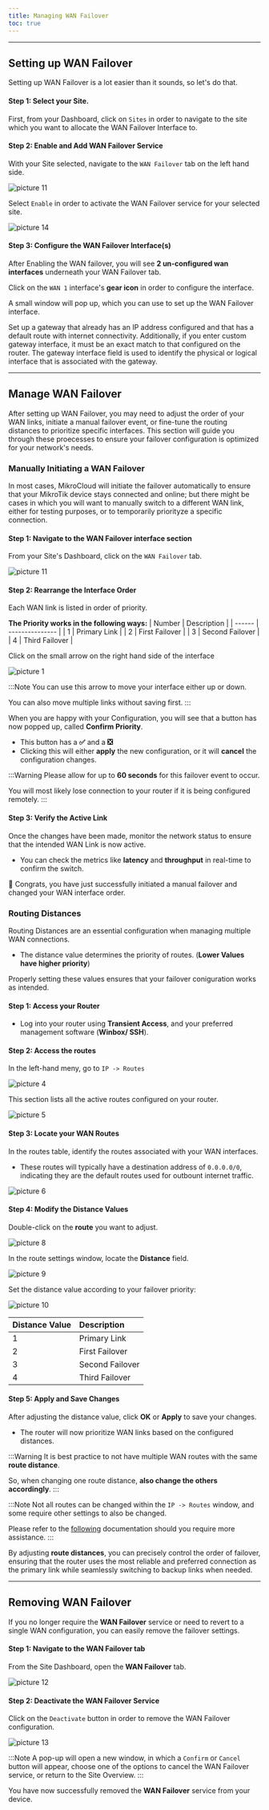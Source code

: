 ```yaml
---
title: Managing WAN Failover
toc: true
---
```


---
## Setting up WAN Failover
Setting up WAN Failover is a lot easier than it sounds, so let's do that.

#### Step 1: Select your Site.
First,  from your Dashboard, click on `Sites` in order to navigate to the site which you want to allocate the WAN Failover Interface to.

#### Step 2: Enable and Add WAN Failover Service
With your Site selected, navigate to the `WAN Failover` tab on the left hand side.

![picture 11](https://cdn.mkcld.io/5140f6e5ea0581a733f16cb2ddaabe1ad6a9f31ff13cee496f42b29416288737.png)  

Select `Enable` in order to activate the WAN Failover service for your selected site.

![picture 14](https://cdn.mkcld.io/cbce7d387e8a8cc857a0fd038e0fcf1931097e57fc3d0b7be19d75dd6556038a.png)  


#### Step 3: Configure the WAN Failover Interface(s)
After Enabling the WAN failover, you will see **2 un-configured wan interfaces** underneath your WAN Failover tab.

Click on the `WAN 1` interface's **gear icon** in order to configure the interface.

A small window will pop up, which you can use to set up the WAN Failover interface.

Set up a gateway that already has an IP address configured and that has a default route with internet connectivity. Additionally, if you enter custom gateway interface, it must be an exact match to that configured on the router. The gateway interface field is used to identify the physical or logical interface that is associated with the gateway. 

---
## Manage WAN Failover
After setting up WAN Failover, you may need to adjust the order of your WAN links, initiate a manual failover event, or fine-tune the routing distances to prioritize specific interfaces.
This section will guide you through these proecesses to ensure your failover configuration is optimized for your network's needs.

### Manually Initiating a WAN Failover
In most cases, MikroCloud will initiate the failover automatically to ensure that your MikroTik device stays connected and online; but there might be cases in which you will want to manually switch to a different WAN link, either for testing purposes, or to temporarily priorityze a specific connection.

#### Step 1: Navigate to the WAN Failover interface section
From your Site's Dashboard, click on the `WAN Failover` tab.

![picture 11](https://cdn.mkcld.io/5140f6e5ea0581a733f16cb2ddaabe1ad6a9f31ff13cee496f42b29416288737.png)  

#### Step 2: Rearrange the Interface Order
Each WAN link is listed in order of priority.

**The Priority works in the following ways:**
| Number | Description     |
| ------ | --------------- |
| 1      | Primary Link    |
| 2      | First Failover  |
| 3      | Second Failover |
| 4      | Third Failover  |

Click on the small arrow on the right hand side of the interface

![picture 1](https://cdn.mkcld.io/653fc828a56606647142ffcb481a6a374306f9694214b0a7a85e4958bb8da6a5.png)  

:::Note
You can use this arrow to move your interface either up or down.

You can also move multiple links without saving first.
:::

When you are happy with your Configuration, you will see that a button has now popped up, called **Confirm Priority**.
* This button has a **:white_check_mark:** and a **:negative_squared_cross_mark:**
* Clicking this will either **apply** the new configuration, or it will **cancel** the configuration changes.

:::Warning
Please allow for up to **60 seconds** for this failover event to occur.

You will most likely lose connection to your router if it is being configured remotely.
:::

#### Step 3: Verify the Active Link
Once the changes have been made, monitor the network status to ensure that the intended WAN Link is now active.
* You can check the metrics like **latency** and **throughput** in real-time to confirm the switch.

🎉 Congrats, you have just successfully initiated a manual failover and changed your WAN interface order.


### Routing Distances
Routing Distances are an essential configuration when managing multiple WAN connections.
* The distance value determines the priority of routes. (**Lower Values have higher priority**)

Properly setting these values ensures that your failover coniguration works as intended.

#### Step 1: Access your Router
* Log into your router using **Transient Access**, and your preferred management software (**Winbox/ SSH**).

#### Step 2: Access the routes
In the left-hand meny, go to `IP -> Routes`

<!-- Insert Image here -->
![picture 4](https://cdn.mkcld.io/d6b9fcd52c429f5619c01df8af7823b46437daf5c884662dfaf1c271818b128e.png)  

This section lists all the active routes configured on your router.
<!-- Insert Image here -->
![picture 5](https://cdn.mkcld.io/11f5394f63dcbba2999980d3036d9ca6f6e4cafd7bd8ca091dce5d0165c3c2a8.png)  


#### Step 3: Locate your WAN Routes
In the routes table, identify the routes associated with your WAN interfaces.
* These routes will typically have a destination address of `0.0.0.0/0`, indicating they are the default routes used for outbount internet traffic.

<!-- Insert Image here -->
![picture 6](https://cdn.mkcld.io/61af023ae724093ca3a9903706fbcd8738eefadd13864a7c4b5ab425d7981409.png)  


#### Step 4: Modify the Distance Values
Double-click on the **route** you want to adjust. 
<!-- Insert Image here -->
![picture 8](https://cdn.mkcld.io/14469109fc4c0144d31c2c491c81a42cf9fa41a815d044d9ccd09b4c0a0a9c20.png)  
 


In the route settings window, locate the **Distance** field.
<!-- Insert Image here -->
![picture 9](https://cdn.mkcld.io/8767644bce350e95ca1ffc6a575cfd0a1f6f3ac52afff7e4e0c59331535cae35.png) 

Set the distance value according to your failover priority:
<!-- Insert Image here -->
![picture 10](https://cdn.mkcld.io/d6247e13c0782d615f06d59d411a184e4d8fd003c81d32f91ca24806415ef86c.png)  



| Distance Value | Description     |
| -------------- | :-------------- |
| 1              | Primary Link    |
| 2              | First Failover  |
| 3              | Second Failover |
| 4              | Third Failover  |


#### Step 5: Apply and Save Changes
After adjusting the distance value, click **OK** or **Apply** to save your changes.
* The router will now prioritize WAN links based on the configured distances.

:::Warning
It is best practice to not have multiple WAN routes with the same **route distance**.

So, when changing one route distance, **also change the others accordingly**.
:::

:::Note
Not all routes can be changed within the `IP -> Routes` window, and some require other settings to also be changed.

Please refer to the [following](https://help.mikrotik.com/docs/display/ROS/IP+Routing) documentation should you require more assistance.
:::

By adjusting **route distances**, you can precisely control the order of failover, ensuring that the router uses the most reliable and preferred connection as the primary link while seamlessly switching to backup links when needed.

---
## Removing WAN Failover
If you no longer require the **WAN Failover** service or need to revert to a single WAN configuration, you can easily remove the failover settings.

#### Step 1: Navigate to the WAN Failover tab
From the Site Dashboard, open the **WAN Failover** tab.

![picture 12](https://cdn.mkcld.io/5140f6e5ea0581a733f16cb2ddaabe1ad6a9f31ff13cee496f42b29416288737.png)  

#### Step 2: Deactivate the WAN Failover Service
Click on the `Deactivate` button in order to remove the WAN Failover configuration.

![picture 13](https://cdn.mkcld.io/22d1668ae610920818a0f44d8de8a53182e80387ee18e2ed8218588d8460cf7e.png)  

:::Note
A pop-up will open a new window, in which a `Confirm` or `Cancel` button will appear, choose one of the options to cancel the WAN Failover service, or return to the Site Overview.
:::

You have now successfully removed the **WAN Failover** service from your device.
